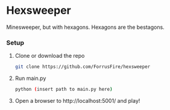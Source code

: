 # Hexsweeper
 
Minesweeper, but with hexagons. Hexagons are the bestagons.

### Setup

1. Clone or download the repo
   ```sh
   git clone https://github.com/ForrusFire/hexsweeper
   ```

2. Run main.py
   ```sh
   python (insert path to main.py here)
   ```

3. Open a browser to http://localhost:5001/ and play!
